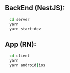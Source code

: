 ## BackEnd (NestJS):

```bash
  cd server
  yarn
  yarn start:dev
```

## App (RN):

```bash
  cd client
  yarn
  yarn android|ios
```
